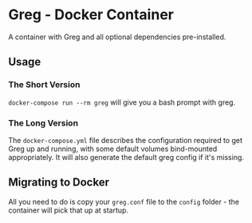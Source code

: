 # Greg - Docker Container

A container with Greg and all optional dependencies pre-installed.

## Usage

### The Short Version

`docker-compose run --rm greg` will give you a bash prompt with greg.

### The Long Version

The `docker-compose.yml` file describes the configuration required to get Greg up and running, with some default volumes bind-mounted appropriately.  It will also generate the default greg config if it's missing.

## Migrating to Docker

All you need to do is copy your `greg.conf` file to the `config` folder - the container will pick that up at startup.
